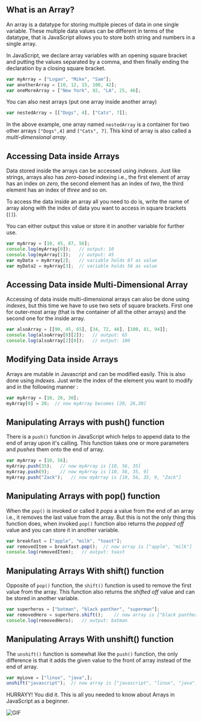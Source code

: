 ## What is an Array?
An array is a datatype for storing multiple pieces of data in one single variable. These multiple data values can be different in terms of the datatype, that is JavaScript allows you to store both string and numbers in a single array.

In JavaScript, we declare array variables with an opening square bracket and putting the values separated by a comma, and then finally ending the declaration by a closing square bracket. 

```javascript
var myArray = ["Logan", "Mike", "Sam"];
var anotherArray = [10, 12, 15, 100, 42];
var oneMoreArray = ["New York", 92, "LA", 25, 46];
```

You can also nest arrays (put one array inside another array)

```javascript
var nestedArray = [["Dogs", 4], ["Cats", 7]];
``` 

In the above example, one array named `nestedArray` is a container for two other arrays `["Dogs",4]` and `["Cats", 7]`.
This kind of array is also called a *multi-dimensional array*.

## Accessing Data inside Arrays

Data stored inside the arrays can be accessed using *indexes*. Just like strings, arrays also has *zero-based* indexing i.e., the first element of array has an index on *zero*, the second element has an index of *two*, the third element has an index of *three* and so on. 

To access the data inside an array all you need to do is, write the name of array along with the index of data you want to access in square brackets (`[]`).

You can either output this value or store it in another variable for further use. 

```javascript
var myArray = [10, 45, 87, 56];
console.log(myArray[0]);   // output: 10 
console.log(myArray[1]);   // output: 45
var myData = myArray[2];   // variable holds 87 as value 
var myData2 = myArray[3];  // variable holds 56 as value
```

## Accessing Data inside Multi-Dimensional Array

Accessing of data inside multi-dimensional arrays can also be done using *indexes*, but this time we have to use two sets of square brackets. First one for outer-most array (that is the container of all the other arrays) and the second one for the inside array. 

```javascript
var alsoArray = [[90, 45, 65], [34, 72, 46], [100, 81, 94]];
console.log(alsoArray[0][2]);   // output: 65
console.log(alsoArray[2][0]);   // output: 100
```

## Modifying Data inside Arrays

Arrays are mutable in Javascript and can be modified easily. This is also done using *indexes*. Just write the index of the element you want to modify and in the following manner :

```javascript
var myArray = [10, 26, 30];
myArray[0] = 20;  // now myArray becomes [20, 26,30]
```

## Manipulating Arrays with push() function

There is a `push()` function in JavaScript which helps to append data to the end of array upon it's calling. This function takes one or more parameters and *pushes* them onto the end of array.

```javascript
var myArray = [10, 56];
myArray.push(35);   // now myArray is [10, 56, 35]
myArray.push(9);    // now myArray is [10, 56, 35, 9]
myArray.push("Zack");   // now myArray is [10, 56, 35, 9, "Zack"]
```

## Manipulating Arrays with pop() function

When the `pop()` is invoked or called it *pops* a value from the end of an array i.e., it removes the last value from the array. But this is not the only thing this function does, when invoked `pop()` function also returns the *popped off* value and you can store it in another variable.

```javascript
var breakfast = ["apple", "milk", "toast"];
var removedItem = breakfast.pop();  // now array is ["apple", "milk"]
console.log(removedItem);   // output: toast
```

## Manipulating Arrays With shift() function

Opposite of `pop()` function, the `shift()` function is used to remove the first value from the array. This function also returns the *shifted off* value and can be stored in another variable.

```javascript
var superheros = ["batman", "black panther", "superman"];
var removedHero = superhero.shift();    // now array is ["black panther", "superman"]
console.log(removedHero);   // output: batman
```

## Manipulating Arrays With unshift() function

The `unshift()` function is somewhat like the `push()` function, the only difference is that it adds the given value to the front of array instead of the end of array.

```javascript
var myLove = ["linux", "java",];
unshift("javascript");  // now array is ["javascript", "linux", "java"]
```

HURRAYY! You did it. This is all you needed to know about Arrays in JavaScript as a beginner. 

![GIF](https://media.giphy.com/media/26xBuwDvSNN9w8sda/giphy.gif)
